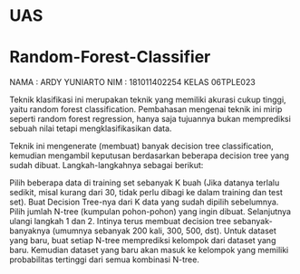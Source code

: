 # UAS

# Random-Forest-Classifier

NAMA : ARDY YUNIARTO
NIM : 181011402254
KELAS 06TPLE023

Teknik klasifikasi ini merupakan teknik yang memiliki akurasi cukup tinggi, yaitu random forest classification. Pembahasan mengenai teknik ini mirip seperti random forest regression, hanya saja tujuannya bukan memprediksi sebuah nilai tetapi mengklasifikasikan data.


 
Teknik ini mengenerate (membuat) banyak decision tree classification, kemudian mengambil keputusan berdasarkan beberapa decision tree yang sudah dibuat. Langkah-langkahnya sebagai berikut:

Pilih beberapa data di training set sebanyak K buah (Jika datanya terlalu sedikit, misal kurang dari 30, tidak perlu dibagi ke dalam training dan test set).
Buat Decision Tree-nya dari K data yang sudah dipilih sebelumnya.
Pilih jumlah N-tree (kumpulan pohon-pohon) yang ingin dibuat. Selanjutnya ulangi langkah 1 dan 2. Intinya terus membuat decision tree sebanyak-banyaknya (umumnya sebanyak 200 kali, 300, 500, dst).
Untuk dataset yang baru, buat setiap N-tree memprediksi kelompok dari dataset yang baru. Kemudian dataset yang baru akan masuk ke kelompok yang memiliki probabilitas tertinggi dari semua kombinasi N-tree.
